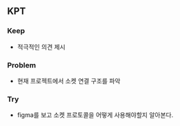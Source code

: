 ## KPT

### Keep

- 적극적인 의견 제시

### Problem

- 현재 프로젝트에서 소켓 연결 구조를 파악

### Try

- figma를 보고 소켓 프로토콜을 어떻게 사용해야할지 알아본다.
